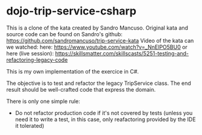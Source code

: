 dojo-trip-service-csharp
========================

This is a clone of the kata created by Sandro Mancuso.
Original kata and source code can be found on Sandro's github: https://github.com/sandromancuso/trip-service-kata
Video of the kata can we watched:
here: https://www.youtube.com/watch?v=_NnElPO5BU0
or here (live session): https://skillsmatter.com/skillscasts/5251-testing-and-refactoring-legacy-code

This is my own implementation of the exercice in C#.

The objective is to test and refactor the legacy TripService class.
The end result should be well-crafted code that express the domain.

There is only one simple rule:
- Do not refactor production code if it's not covered by tests (unless you need it to write a test, in this case, only reafactoring provided by the IDE it tolerated)


